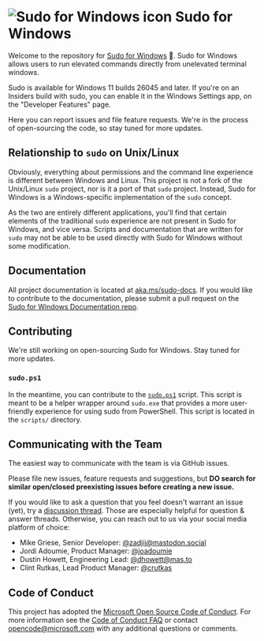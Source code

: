 # ![Sudo for Windows icon](./img/Windows/AppList.targetsize-24.png) Sudo for Windows

Welcome to the repository for [Sudo for Windows][sudo-for-windows] 🥪. Sudo
for Windows allows users to run elevated commands directly from unelevated
terminal windows.

Sudo is available for Windows 11 builds 26045 and later. If you're on an Insiders
build with sudo, you can enable it in the Windows Settings app, on the
"Developer Features" page.

Here you can report issues and file feature requests. We're in the process of
open-sourcing the code, so stay tuned for more updates.

## Relationship to `sudo` on Unix/Linux

Obviously, everything about permissions and the command line experience is
different between Windows and Linux. This project is not a fork of the Unix/Linux
`sudo` project, nor is it a port of that `sudo` project. Instead, Sudo for
Windows is a Windows-specific implementation of the `sudo` concept.

As the two are entirely different applications, you'll find that certain
elements of the traditional `sudo` experience are not present in Sudo for Windows, and
vice versa. Scripts and documentation that are written for `sudo` may not
be able to be used directly with Sudo for Windows without some modification.

## Documentation

All project documentation is located at
[aka.ms/sudo-docs][sudo-docs]. If you would like to contribute to
the documentation, please submit a pull request on the [Sudo for Windows
Documentation repo][documentation-repo].

## Contributing

We're still working on open-sourcing Sudo for Windows. Stay tuned for more updates.

### `sudo.ps1`

In the meantime, you can contribute to the [`sudo.ps1`] script. This script is
meant to be a helper wrapper around `sudo.exe` that provides a more
user-friendly experience for using sudo from PowerShell. This script is located
in the `scripts/` directory.

## Communicating with the Team

The easiest way to communicate with the team is via GitHub issues.

Please file new issues, feature requests and suggestions, but **DO search for
similar open/closed preexisting issues before creating a new issue.**

If you would like to ask a question that you feel doesn't warrant an issue
(yet), try a [discussion thread][discussions]. Those are especially helpful for question &
answer threads. Otherwise, you can reach out to us via your social media
platform of choice:

* Mike Griese, Senior Developer: [@zadjii@mastodon.social](https://mastodon.social/@zadjii)
* Jordi Adoumie, Product Manager: [@joadoumie](https://twitter.com/joadoumie)
* Dustin Howett, Engineering Lead: [@dhowett@mas.to](https://mas.to/@DHowett)
* Clint Rutkas, Lead Product Manager: [@crutkas](https://twitter.com/clintrutkas)

## Code of Conduct

This project has adopted the [Microsoft Open Source Code of
Conduct][conduct-code]. For more information see the [Code of Conduct
FAQ][conduct-FAQ] or contact [opencode@microsoft.com][conduct-email] with any
additional questions or comments.

[conduct-code]: https://opensource.microsoft.com/codeofconduct/
[conduct-FAQ]: https://opensource.microsoft.com/codeofconduct/faq/
[conduct-email]: mailto:opencode@microsoft.com
[`sudo.ps1`]: ./scripts/sudo.ps1
[discussions]: https://github.com/microsoft/sudo/discussions
[sudo-for-windows]: https://aka.ms/sudo
[sudo-docs]: https://aka.ms/sudo-docs
[documentation-repo]: https://github.com/MicrosoftDocs/windows-dev-docs/tree/docs/hub/sudo
